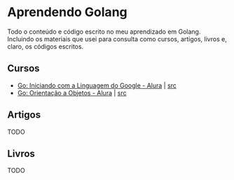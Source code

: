 # Aprendendo Golang
Todo o conteúdo e código escrito no meu aprendizado em Golang. Incluindo os materiais que usei para consulta como cursos, artigos, livros e, claro, os códigos escritos.

## Cursos

- [Go: Iniciando com a Linguagem do Google - Alura](https://cursos.alura.com.br/course/golang) | [src](alura/getting_started_with_google_language)
- [Go: Orientação a Objetos - Alura](https://cursos.alura.com.br/course/go-lang-oo) | [src](alura/object_orientation)


## Artigos

TODO

## Livros

TODO
